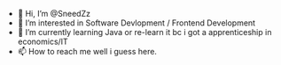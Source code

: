 - 👋 Hi, I’m @SneedZz
- 👀 I’m interested in Software Devlopment / Frontend Development 
- 🌱 I’m currently learning Java or re-learn it bc i got a apprenticeship in economics/IT
- 📫 How to reach me well i guess here.

<!---
SneedZz/SneedZz is a ✨ special ✨ repository because its `README.md` (this file) appears on your GitHub profile.
You can click the Preview link to take a look at your changes.
--->
